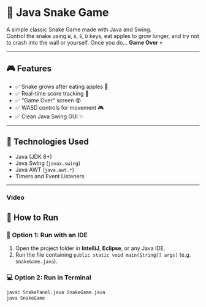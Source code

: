 # 🐍 Java Snake Game

A simple classic Snake Game made with Java and Swing.  
Control the snake using `W`, `A`, `S`, `D` keys, eat apples to grow longer, and try not to crash into the wall or yourself. Once you do... **Game Over** 💀

---

## 🎮 Features

- ✅ Snake grows after eating apples 🍎  
- ✅ Real-time score tracking 🧮  
- ✅ "Game Over" screen 😵  
- ✅ WASD controls for movement 🎮  
- ✅ Clean Java Swing GUI ✨  

---

## 🧰 Technologies Used

- Java (JDK 8+)
- Java Swing (`javax.swing`)
- Java AWT (`java.awt.*`)
- Timers and Event Listeners

---

### Video



## 🚀 How to Run

### 🔧 Option 1: Run with an IDE

1. Open the project folder in **IntelliJ**, **Eclipse**, or any Java IDE.
2. Run the file containing `public static void main(String[] args)` (e.g. `SnakeGame.java`).

### 💻 Option 2: Run in Terminal

```bash
javac SnakePanel.java SnakeGame.java
java SnakeGame


